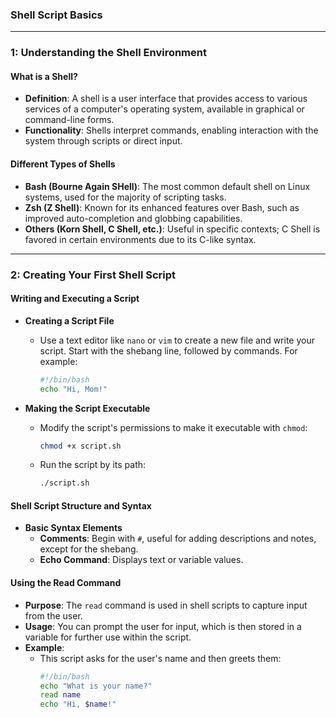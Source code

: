 ### Shell Script Basics

---

### **1: Understanding the Shell Environment**

#### **What is a Shell?**
- **Definition**: A shell is a user interface that provides access to various services of a computer's operating system, available in graphical or command-line forms.
- **Functionality**: Shells interpret commands, enabling interaction with the system through scripts or direct input.

#### **Different Types of Shells**
- **Bash (Bourne Again SHell)**: The most common default shell on Linux systems, used for the majority of scripting tasks.
- **Zsh (Z Shell)**: Known for its enhanced features over Bash, such as improved auto-completion and globbing capabilities.
- **Others (Korn Shell, C Shell, etc.)**: Useful in specific contexts; C Shell is favored in certain environments due to its C-like syntax.

---

### **2: Creating Your First Shell Script**

#### **Writing and Executing a Script**
- **Creating a Script File**
   - Use a text editor like `nano` or `vim` to create a new file and write your script. Start with the shebang line, followed by commands. For example:
     ```bash
     #!/bin/bash
     echo "Hi, Mom!"
     ```

- **Making the Script Executable**
   - Modify the script's permissions to make it executable with `chmod`:
     ```bash
     chmod +x script.sh
     ```
   - Run the script by its path:
     ```bash
     ./script.sh
     ```

#### **Shell Script Structure and Syntax**
- **Basic Syntax Elements**
  - **Comments**: Begin with `#`, useful for adding descriptions and notes, except for the shebang.
  - **Echo Command**: Displays text or variable values.

#### **Using the Read Command**
- **Purpose**: The `read` command is used in shell scripts to capture input from the user.
- **Usage**: You can prompt the user for input, which is then stored in a variable for further use within the script.
- **Example**:
  - This script asks for the user's name and then greets them:
    ```bash
    #!/bin/bash
    echo "What is your name?"
    read name
    echo "Hi, $name!"
    ```
